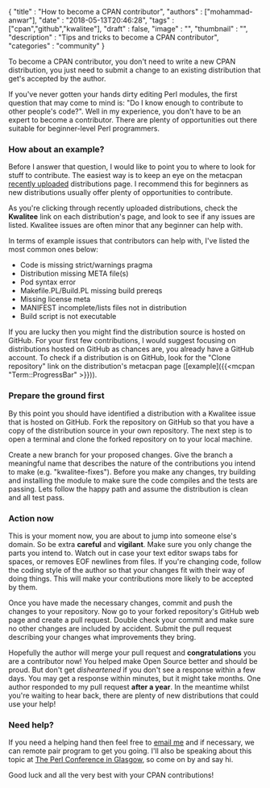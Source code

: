
  {
    "title"       : "How to become a CPAN contributor",
    "authors"     : ["mohammad-anwar"],
    "date"        : "2018-05-13T20:46:28",
    "tags"        : ["cpan","github","kwalitee"],
    "draft"       : false,
    "image"       : "",
    "thumbnail"   : "",
    "description" : "Tips and tricks to become a CPAN contributor",
    "categories"  : "community"
  }

To become a CPAN contributor, you don't need to write a new CPAN distribution, you just need to submit a change to an existing distribution that get's accepted by the author.

If you've never gotten your hands dirty editing Perl modules, the first question that may come to mind is: "Do I know enough to contribute to other people's code?". Well in my experience, you don't have to be an expert to become a contributor. There are plenty of opportunities out there suitable for beginner-level Perl programmers.


### How about an example?

Before I answer that question, I would like to point you to where to look for stuff to contribute. The easiest way is to keep an eye on the metacpan [recently uploaded](https://metacpan.org/recent) distributions page. I recommend this for beginners as new distributions usually offer plenty of opportunities to contribute.

As you're clicking through recently uploaded distributions, check the **Kwalitee** link on each distribution's page, and look to see if any issues are listed. Kwalitee issues are often minor that any beginner can help with.

In terms of example issues that contributors can help with, I've listed the most common ones below:

  * Code is missing strict/warnings pragma
  * Distribution missing META file(s)
  * Pod syntax error
  * Makefile.PL/Build.PL missing build prereqs
  * Missing license meta
  * MANIFEST incomplete/lists files not in distribution
  * Build script is not executable

If you are lucky then you might find the distribution source is hosted on GitHub. For your first few contributions, I would suggest focusing on distributions hosted on GitHub as chances are, you already have a GitHub account. To check if a distribution is on GitHub, look for the "Clone repository" link on the distribution's metacpan page ([example]({{<mcpan "Term::ProgressBar" >}})).

### Prepare the ground first

By this point you should have identified a distribution with a Kwalitee issue that is hosted on GitHub. Fork the repository on GitHub so that you have a copy of the distribution source in your own repository. The next step is to open a terminal and clone the forked repository on to your local machine.

Create a new branch for your proposed changes. Give the branch a meaningful name that describes the nature of the contributions you intend to make (e.g. "kwalitee-fixes"). Before you make any changes, try building and installing the module to make sure the code compiles and the tests are passing. Lets follow the happy path and assume the distribution is clean and all test pass.

### Action now

This is your moment now, you are about to jump into someone else's domain. So be extra **careful** and **vigilant**. Make sure you only change the parts you intend to. Watch out in case your text editor swaps tabs for spaces, or removes EOF newlines from files. If you're changing code, follow the coding style of the author so that your changes fit with their way of doing things. This will make your contributions more likely to be accepted by them.

Once you have made the necessary changes, commit and push the changes to your repository. Now go to your forked repository's GitHub web page and create a pull request. Double check your commit and make sure no other changes are included by accident. Submit the pull request describing your changes what improvements they bring.

Hopefully the author will merge your pull request and **congratulations** you are a contributor now! You helped make Open Source better and should be proud. But don't get *disheartened* if you don't see a response within a few days. You may get a response within minutes, but it might take months. One author responded to my pull request **after a year**. In the meantime whilst you're waiting to hear back, there are plenty of new distributions that could use your help!

### Need help?

If you need a helping hand then feel free to [email me](mailto:mohammad.anwar@yahoo.com) and if necessary, we can remote pair program to get you going. I'll also be speaking about this topic at [The Perl Conference in Glasgow](http://act.perlconference.org/tpc-2018-glasgow/), so come on by and say hi.

Good luck and all the very best with your CPAN contributions!

